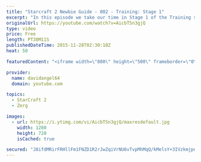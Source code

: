 ```yaml
---
title: "Starcraft 2 Newbie Guide - 002 - Training: Stage 1"
excerpt: "In this episode we take our time in Stage 1 of the Training section of Starcraft 2.  Starcraft 2 Newbie Guide Playlist: https://www.youtube.com/playlist?list=PL5UmyuxWKXvrNOHKIp9VWkMMikqE9AOxZ  Other places to find my stuff: Twitter: http://twitter.com/davidangel64 Twitch: http://twitch.tv/davidangel64"
originalUrl: https://youtube.com/watch?v=AicbTSn3gjQ
type: video
price: Free
length: PT30M11S
publishedDateTime: 2015-11-28T02:30:10Z
heat: 50

featuredContent: "<iframe width=\"800\" height=\"500\" frameborder=\"0\" src=\"https://www.youtube.com/embed/AicbTSn3gjQ\" allow=\"accelerometer; autoplay; encrypted-media; gyroscope; picture-in-picture\" allowfullscreen></iframe>"

provider:
  name: davidangel64
  domain: youtube.com

topics:
  - StarCraft 2
  - Zerg

images:
  - url: https://i.ytimg.com/vi/AicbTSn3gjQ/maxresdefault.jpg
    width: 1280
    height: 720
    isCached: true

secured: "J8ifdMRirFRHllFm1FNZD1R2rJwZqiVrNU6vTvpMhMqQ/kMelsY+3IVzkmjpugFL07AQ3OI6eyQEPjCxF2rBBghIi3P0fywF0teE+4oT9BBNde/mCMs3GB7VJLCb4/+kz4IwjLV17aYr91+9noVwk8ax5E8Ghrbgq/S721aqrAEsKHJGsGJp5cls32M2YHxrhn1eaFccWjgeWpz1tzjXrS83akiReDLAXgSTk7ADibr2U99AeOLHTE3gq3aTbqhoB4JnzNWs8sMdCKPa6GGCtZ/AETF1KISR2qwTGyW5yzmr5TAypRrJQBDRjsgh8MA/zBrWSJlqYR9Gj8nRGd956xVT9AgP1d7xEe2SASznOjpP2T5L0y6cWGM3NrkRPSRvx5/Joo5EyHZczPAFGk51+0fdHWW5Oy8ggBq1elLsm24=;AsHTWwb4H/coBRg38AL2wg=="
---
```


